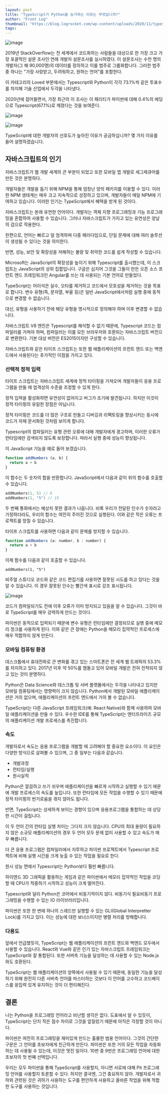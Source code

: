 ```yaml
---
layout: post
title: "TypeScript가 Python을 능가하는 이유는 무엇입니까?"
author: "Front Log"
thumbnail: "https://blog.logrocket.com/wp-content/uploads/2020/11/typescript-python.png"
tags: 
---
```



![image](https://i1.wp.com/blog.logrocket.com/wp-content/uploads/2020/11/typescript-python.png?fit=730%2C487&ssl=1)

2019년 StackOverflow는 전 세계에서 코드화하는 사람들을 대상으로 한 가장 크고 가장 포괄적인 설문 조사인 연례 개발자 설문조사를 실시하였다. 이 설문조사는 수천 명의 개발자(그 해 90,000명)의 데이터를 정의하고 이를 범주로 그룹화합니다. 그러한 범주 중 하나는 "가장 사랑받고, 두려워하고, 원하는 언어"를 포함한다.

이 카테고리의 Loved 부문에서는 Typescript와 Python이 각각 73.1%씩 같은 투표수를 차지해 기술 산업에서 두각을 나타냈다.

2020년에 접어들면서, 가장 최근의 이 조사는 이 패리티가 파이썬에 대해 0.4%의 에딩으로 Typescript(67.1%)로 깨졌다는 것을 보여준다.

![image](https://i1.wp.com/blog.logrocket.com/wp-content/uploads/2020/11/2019-survey.png.jpeg?resize=500%2C190&ssl=1)

![image](https://i0.wp.com/blog.logrocket.com/wp-content/uploads/2020/11/2029-survey.png.jpeg?resize=500%2C183&ssl=1)

TypeScript에 대한 개발자의 선호도가 높아진 이유가 궁금하십니까? 몇 가지 이유를 들어 설명하겠습니다.

## 자바스크립트의 인기

자바스크립트가 웹 개발 세계의 큰 부분이 되었고 또한 모바일 앱 개발로 세그제큐어를 만든 것은 분명하다.

개발자들은 개발을 돕기 위해 NPM을 통해 엄청난 양의 패키지를 이용할 수 있다. 이러한 NPM 생태계는 매우 크고 지속적으로 성장하고 있으며, 개발자들이 매일 NPM에 기여하고 있습니다. 이러한 인기는 TypeScript에서 혜택을 받게 된 것이다.

자바스크립트는 본래 유연한 언어이다. 개발자는 객체 지향 프로그래밍과 기능 프로그래밍을 혼합하여 사용할 수 있습니다. 그러나 자바스크립트가 가지고 있는 유연성은 양날의 검으로 작용한다.

한편으로, 언어는 빠르고 덜 엄격하며 다중 패러다임으로, 단일 문제에 대해 여러 솔루션이 생성될 수 있다는 것을 의미한다.

반면, 성능, 보안 및 확장성을 저해하는 불량 및 취약한 코드를 쉽게 작성할 수 있습니다.

Microsoft는 JavaScript의 확장성을 높이기 위해 Typescript를 출시했는데, 이 스크립트는 JavaScript의 상위 집합입니다. 구글은 심지어 그것을 그들이 만든 오픈 소스 프런트 엔드 프레임워크인 Angular를 쓰는 데 사용되는 기본 언어로 만들었다.

TypeScript는 어리석은 실수, 오타를 제거하고 코드에서 모호성을 제거하는 것을 목표로 합니다. 변수 유형(즉, 문자열, 부울 등)은 일반 JavaScript에서처럼 실행 중에 동적으로 변경할 수 없습니다.

대신, 유형을 사용하기 전에 해당 유형을 명시적으로 정의해야 하며 이후 변경할 수 없습니다.

자바스크립트 V8 엔진은 Typescript를 해석할 수 없기 때문에, Typescript 코드는 컴파일러를 거쳐야 하며, 컴파일러는 이를 모든 브라우저와 호환되는 자바스크립트 버전으로 변환한다. 기본 대상 버전은 ES2015이지만 구성할 수 있습니다.

자바스크립트와 같은 타이프 스크립트는 또한 웹 애플리케이션의 프런트 엔드 또는 백엔드에서 사용된다는 추가적인 이점을 가지고 있다.

### 선택적 정적 입력

타이프 스크립트는 자바스크립트 세계에 정적 타이핑을 가져오며 개발자들이 응용 프로그램을 만들 때 엄격성의 수준을 조정할 수 있게 한다.

정적 입력을 활성화하면 유연성이 없어지고 버그가 조기에 발견됩니다. 하지만 이것이 정적 타이핑의 유일한 장점은 아닙니다.

정적 타이핑은 코드를 더 많은 구조로 만들고 디버깅과 리팩토링을 향상시키는 동시에 코드가 자체 문서화된 것처럼 보이게 합니다.

Typescript의 컴파일러는 유형 관련 오류에 대해 개발자에게 경고하며, 이러한 오류가 런타임에만 검색되지 않도록 보장합니다. 따라서 실행 중에 성능이 향상됩니다.

이 JavaScript 기능을 예로 들어 보겠습니다.

```js
function addNumbers (a, b) {
  return a + b
}
```

이 함수는 두 숫자의 합을 반환합니다. JavaScript에서 다음과 같이 위의 함수를 호출할 수 있습니다.

```cpp
addNumbers(1, 5) // 6
addNumbers(1, "5") // 15
```

두 번째 통화에서는 예상치 못한 결과가 나옵니다. 비록 우리가 전달된 인수가 숫자라고 가정하더라도, 우리의 함수는 여전히 주어진 것으로 실행된다. 이와 같은 작은 오류는 프로젝트를 망칠 수 있습니다.

타이프 스크립트를 사용하면 다음과 같이 문제를 방지할 수 있습니다.

```js
function addNumbers (a: number, b : number) {
  return a + b
}
```

이제 함수를 다음과 같이 호출할 수 있습니다.

```undefined
addNumbers(1, "5")
```

비주얼 스튜디오 코드와 같은 코드 편집기를 사용하면 잘못된 시도를 하고 있다는 것을 알 수 있습니다. 이 경우 잘못된 인수는 빨간색 표시로 강조 표시됩니다.

![image](https://i0.wp.com/blog.logrocket.com/wp-content/uploads/2020/11/code-snippet.png.jpeg?resize=500%2C161&ssl=1)

코드가 컴파일되기도 전에 이후 오류가 이미 방지되고 있음을 알 수 있습니다. 그것이 바로 TypeScript를 매우 강력하게 만드는 것이다.

파이썬은 동적으로 입력되기 때문에 변수 유형은 런타임에만 결정되므로 실행 중에 메모리 청크를 사용하게 된다. 이와 같은 큰 장애는 Python을 메모리 집약적인 프로세스에 매우 적합하지 않게 만든다.

### 모바일 컴퓨팅 환경

데스크톱에서 휴대전화로 큰 변화를 겪고 있는 스마트폰은 전 세계 웹 트래픽의 53.3%를 차지하고 있다. 2017년 이후 약 50%를 맴돌고 있어 모바일 개발은 전혀 진척되지 않고 있는 것이 분명하다.

Python은 Data Science와 데스크톱 및 서버 플랫폼에서는 두각을 나타내고 있지만 모바일 컴퓨팅에서는 영향력이 크지 않습니다. Python에서 개발된 모바일 애플리케이션은 거의 없으며, 애플리케이션의 프런트 엔드에서 거의 볼 수 없습니다.

TypeScript는 다른 JavaScript 프레임워크(예: React Native)와 함께 사용하여 모바일 애플리케이션을 만들 수 있다. 우수한 IDE를 통해 TypeScript는 엔터프라이즈 규모의 애플리케이션 개발 프로세스를 촉진합니다.

### 속도

개발자로서 속도는 응용 프로그램을 개발할 때 고려해야 할 중요한 요소이다. 이 요인은 다양한 방식으로 살펴볼 수 있으며, 그 중 일부는 다음과 같습니다.

- 개발과정
- 런타임/실행
- 원시실적

Python은 깔끔하고 쓰기 쉬우며 애플리케이션을 빠르게 시작하고 실행할 수 있기 때문에 개발 프로세스의 속도를 높입니다. 또한 런타임에 모든 작업을 수행할 수 있기 때문에 정적 타이핑의 번거로움을 겪지 않아도 됩니다.

반면, TypeScript는 상세하게 보이는 경향이 있으며 응용프로그램을 통합하는 데 상당한 시간이 걸립니다.

이 두 언어 간의 런타임 실행 차이는 그다지 크지 않습니다. CPU의 최대 용량이 필요하지 않은 소규모 애플리케이션의 경우 두 언어 모두 문제 없이 사용할 수 있고 속도가 매우 빠릅니다.

더 큰 응용 프로그램은 컴파일러에서 지루하고 파이썬 프로젝트에서 Typescript 프로젝트에 비해 실행 시간을 크게 늦출 수 있는 작업을 필요로 한다.

원시 성능 면에서 Typescript는 Python보다 훨씬 빠릅니다.

하이엔드 3D 그래픽을 활용하는 게임과 같은 파이썬에서 메모리 집약적인 작업을 코딩할 때 CPU가 적중하기 시작하고 성능이 크게 떨어진다.

Typescript와 달리 Python은 코어에서 비동기적이지 않다. 비동기식 필요비동기 프로그래밍을 수행할 수 있는 IO 라이브러리입니다.

파이썬은 또한 한 번에 하나의 스레드만 실행할 수 있는 GLI(Global Interpretter Lock)를 가지고 있다. 이는 성능에 대한 보너스이지만 병렬 처리를 방해합니다.

### 다용도

앞에서 언급했듯이, TypeScript는 웹 애플리케이션의 프런트 엔드와 백엔드 모두에서 사용할 수 있습니다. React와 Vue와 같은 인기 있는 자바스크립트 프레임워크는 TypeScript와 잘 통합된다. 또한 서버측 기능을 달성하는 데 사용할 수 있는 Node.js와도 호환된다.

TypeScript는 웹 애플리케이션의 양쪽에서 사용될 수 있기 때문에, 동일한 기능을 달성하기 위해 완전히 다른 서버측 언어를 마스터하는 것보다 이 언어를 고수하고 코드베이스를 응집력 있게 유지하는 것이 더 편리해진다.

## 결론

나는 Python을 프로그래밍 언어라고 비난할 생각은 없다. 도표에서 알 수 있듯이, TypeScript는 단지 작은 점수 차이로 그것을 앞질렀기 때문에 아직은 걱정할 것이 아니다.

파이썬은 여전히 프로그래밍을 재미있게 만드는 훌륭한 범용 언어이다. 그것의 간단한 구문은 그 언어를 초보자에게 친근하게 만든다. 파이썬은 또한 거의 모든 작업을 자동화하는 데 사용될 수 있는데, 이것은 멋진 일이다. 10번 중 9번은 프로그래밍 언어에 대한 초보자의 첫 번째 선택입니다.

우리는 모두 파이썬을 통해 TypeScript를 사용할지, 아니면 서로에 대해 Pit 프로그래밍 언어를 사용할지 토론할 수 있다. 하지만 결국엔, 그건 중요하지 않아. 개발자로서 귀하와 관련된 것은 귀하가 사용하는 도구를 편안하게 사용하고 올바른 작업을 위해 적합한 도구를 사용하는 것입니다.